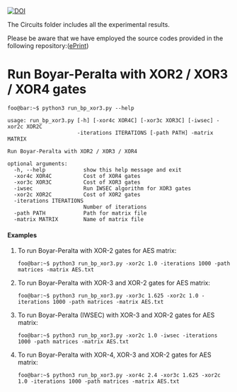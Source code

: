 [![DOI](https://zenodo.org/badge/671239911.svg)](https://zenodo.org/badge/latestdoi/671239911)

The Circuits folder includes all the experimental results.

Please be aware that we have employed the source codes provided in the following repository:([ePrint](https://eprint.iacr.org/2021/1400))


# Run Boyar-Peralta with XOR2 / XOR3 / XOR4 gates

```console
foo@bar:~$ python3 run_bp_xor3.py --help

usage: run_bp_xor3.py [-h] [-xor4c XOR4C] [-xor3c XOR3C] [-iwsec] -xor2c XOR2C
                      -iterations ITERATIONS [-path PATH] -matrix MATRIX

Run Boyar-Peralta with XOR2 / XOR3 / XOR4

optional arguments:
  -h, --help            show this help message and exit
  -xor4c XOR4C          Cost of XOR4 gates
  -xor3c XOR3C          Cost of XOR3 gates
  -iwsec                Run IWSEC algorithm for XOR3 gates
  -xor2c XOR2C          Cost of XOR2 gates
  -iterations ITERATIONS
                        Number of iterations
  -path PATH            Path for matrix file
  -matrix MATRIX        Name of matrix file
```

#### Examples
1. To run Boyar-Peralta with XOR-2 gates for AES matrix:
    ```console
    foo@bar:~$ python3 run_bp_xor3.py -xor2c 1.0 -iterations 1000 -path matrices -matrix AES.txt
    ```
2. To run Boyar-Peralta with XOR-3 and XOR-2 gates for AES matrix:
    ```console
    foo@bar:~$ python3 run_bp_xor3.py -xor3c 1.625 -xor2c 1.0 -iterations 1000 -path matrices -matrix AES.txt
    ```
3. To run Boyar-Peralta (IWSEC) with XOR-3 and XOR-2 gates for AES matrix:
    ```console
    foo@bar:~$ python3 run_bp_xor3.py -xor2c 1.0 -iwsec -iterations 1000 -path matrices -matrix AES.txt
    ```
4. To run Boyar-Peralta with XOR-4, XOR-3 and XOR-2 gates for AES matrix:
    ```console
    foo@bar:~$ python3 run_bp_xor3.py -xor4c 2.4 -xor3c 1.625 -xor2c 1.0 -iterations 1000 -path matrices -matrix AES.txt
    ```
